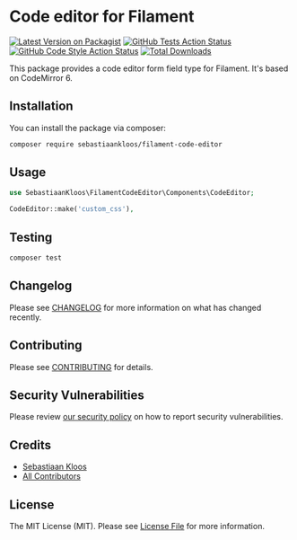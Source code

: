 # Code editor for Filament

[![Latest Version on Packagist](https://img.shields.io/packagist/v/sebastiaankloos/filament-codeeditor.svg?style=flat-square)](https://packagist.org/packages/sebastiaankloos/filament-codeeditor)
[![GitHub Tests Action Status](https://img.shields.io/github/workflow/status/sebastiaankloos/filament-codeeditor/run-tests?label=tests)](https://github.com/sebastiaankloos/filament-codeeditor/actions?query=workflow%3Arun-tests+branch%3Amain)
[![GitHub Code Style Action Status](https://img.shields.io/github/workflow/status/sebastiaankloos/filament-codeeditor/Check%20&%20fix%20styling?label=code%20style)](https://github.com/sebastiaankloos/filament-codeeditor/actions?query=workflow%3A"Check+%26+fix+styling"+branch%3Amain)
[![Total Downloads](https://img.shields.io/packagist/dt/sebastiaankloos/filament-codeeditor.svg?style=flat-square)](https://packagist.org/packages/sebastiaankloos/filament-codeeditor)

This package provides a code editor form field type for Filament. It's based on CodeMirror 6.

## Installation

You can install the package via composer:

```bash
composer require sebastiaankloos/filament-code-editor
```

## Usage

```php
use SebastiaanKloos\FilamentCodeEditor\Components\CodeEditor;

CodeEditor::make('custom_css'),
```

## Testing

```bash
composer test
```

## Changelog

Please see [CHANGELOG](CHANGELOG.md) for more information on what has changed recently.

## Contributing

Please see [CONTRIBUTING](https://github.com/spatie/.github/blob/main/CONTRIBUTING.md) for details.

## Security Vulnerabilities

Please review [our security policy](../../security/policy) on how to report security vulnerabilities.

## Credits

- [Sebastiaan Kloos](https://github.com/SebastiaanKloos)
- [All Contributors](../../contributors)

## License

The MIT License (MIT). Please see [License File](LICENSE.md) for more information.
